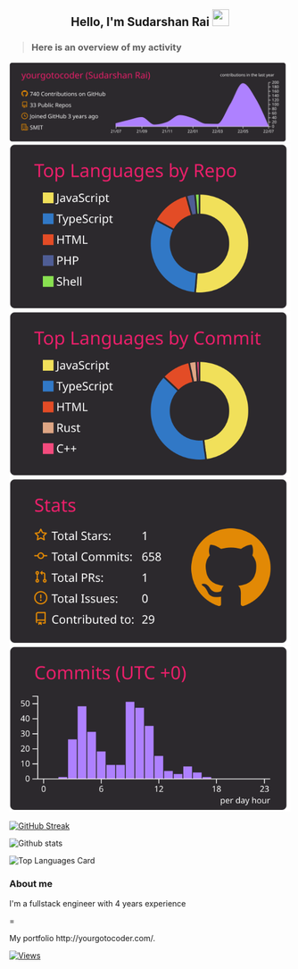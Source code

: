 <h2 align="center">Hello, I'm Sudarshan Rai  <img src="https://user-images.githubusercontent.com/39955420/147578264-bae0526c-028a-49d2-8af8-d08bb4edbd2a.gif" height="30" width="30"></h2>

><h3>Here is an overview of my activity</h3>

<!-- Github Profile Summary -->
![](https://raw.githubusercontent.com/yourgotocoder/yourgotocoder/main/profile-summary-card-output/monokai/0-profile-details.svg)
![](https://raw.githubusercontent.com/yourgotocoder/yourgotocoder/main/profile-summary-card-output/monokai/1-repos-per-language.svg)
![](https://raw.githubusercontent.com/yourgotocoder/yourgotocoder/main/profile-summary-card-output/monokai/2-most-commit-language.svg)
![](https://raw.githubusercontent.com/yourgotocoder/yourgotocoder/main/profile-summary-card-output/monokai/3-stats.svg)
![](https://raw.githubusercontent.com/yourgotocoder/yourgotocoder/main/profile-summary-card-output/monokai/4-productive-time.svg)
<!--Keeping the streak alive  -->
[![GitHub Streak](https://github-commit-streaks.herokuapp.com?user=yourgotocoder&theme=monokai&date_format=M%20j%5B%2C%20Y%5D)](https://git.io/streak-stats)


![Github stats](https://github-readme-stats.vercel.app/api?username=yourgotocoder&theme=monokai&show_icons=true&count_private=true_hide_rank=false_show_owner_true)

![Top Languages Card](https://github-readme-stats.vercel.app/api/top-langs/?username=yourgotocoder&theme=monokai)

<h3>About me</h3>
<p>I'm a fullstack engineer with 4 years experience</p>= <p>My portfolio http://yourgotocoder.com/.</p>


[![Views](https://komarev.com/ghpvc/?username=yourgotocoder&color=yellow&style=for-the-badge&label=PORTFOLIO+VIEWS)](https://yourgotocoder.com/)
